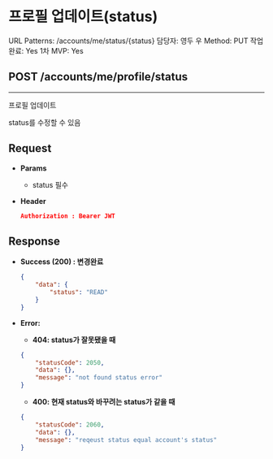 # 프로필 업데이트(status)

URL Patterns: /accounts/me/status/{status}
담당자: 영두 우
Method: PUT
작업 완료: Yes
1차 MVP: Yes

## POST /accounts/me/profile/status

---

프로필 업데이트

status를 수정할 수 있음

## **Request**

- **Params**
    - status 필수
- **Header**
    
    ```json
    Authorization : Bearer JWT
    ```
    

## Response

- **Success (200) : 변경완료**
    
    ```json
    {
        "data": {
            "status": "READ"
        }
    }
    ```
    
- **Error:**
    - **404: status가 잘못됐을 때**
    
    ```json
    {
        "statusCode": 2050,
        "data": {},
        "message": "not found status error"
    }
    ```
    
    - **400: 현재 status와 바꾸려는 status가 같을 때**
    
    ```json
    {
        "statusCode": 2060,
        "data": {},
        "message": "reqeust status equal account's status"
    }
    ```